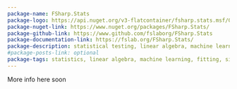 ```yaml
---
package-name: FSharp.Stats
package-logo: https://api.nuget.org/v3-flatcontainer/fsharp.stats.msf/0.3.0-beta/icon
package-nuget-link: https://www.nuget.org/packages/FSharp.Stats/
package-github-link: https://www.github.com/fslaborg/FSharp.Stats
package-documentation-link: https://fslab.org/FSharp.Stats/
package-description: statistical testing, linear algebra, machine learning, fitting and signal processing in F#.
#package-posts-link: optional
package-tags: statistics, linear algebra, machine learning, fitting, signal processing
---
```


More info here soon